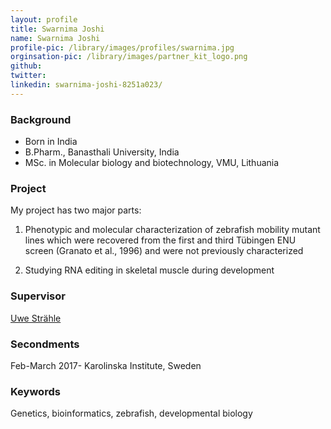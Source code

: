 ```yaml
---
layout: profile
title: Swarnima Joshi
name: Swarnima Joshi
profile-pic: /library/images/profiles/swarnima.jpg
orginsation-pic: /library/images/partner_kit_logo.png
github:
twitter:
linkedin: swarnima-joshi-8251a023/
---
```

### Background
-   Born in India
-   B.Pharm., Banasthali University, India
-   MSc. in Molecular biology and biotechnology, VMU, Lithuania

### Project
My project has two major parts:
1.	Phenotypic and molecular characterization of zebrafish mobility mutant lines which were recovered from the first and third Tübingen ENU screen (Granato et al., 1996) and were not previously characterized

2.	Studying RNA editing in skeletal muscle during development

### Supervisor
[Uwe Strähle](https://www.itg.kit.edu/straehle.php)

### Secondments
Feb-March 2017- Karolinska Institute, Sweden

### Keywords
Genetics, bioinformatics, zebrafish, developmental biology
